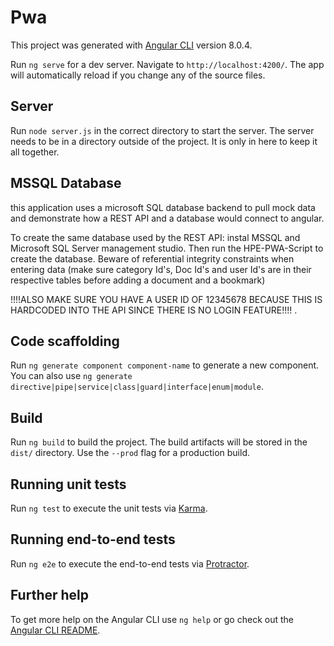 # Pwa

This project was generated with [Angular CLI](https://github.com/angular/angular-cli) version 8.0.4.

Run `ng serve` for a dev server. Navigate to `http://localhost:4200/`. The app will automatically reload if you change any of the source files.

## Server

Run `node server.js` in the correct directory to start the server. The server needs to be in a directory outside of the project. It is only in here to keep it all together. 

## MSSQL Database

this application uses a microsoft SQL database backend to pull mock data and demonstrate how a REST API and a database would connect to angular. 

To create the same database used by the REST API: instal MSSQL and Microsoft SQL Server management studio. Then run the HPE-PWA-Script to create the database. Beware of referential integrity constraints when entering data (make sure category Id's, Doc Id's and user Id's are in their respective tables before adding a document and a bookmark)

!!!!ALSO MAKE SURE YOU HAVE A USER ID OF 12345678 BECAUSE THIS IS HARDCODED INTO THE API SINCE THERE IS NO LOGIN FEATURE!!!!
. 
## Code scaffolding

Run `ng generate component component-name` to generate a new component. You can also use `ng generate directive|pipe|service|class|guard|interface|enum|module`.

## Build

Run `ng build` to build the project. The build artifacts will be stored in the `dist/` directory. Use the `--prod` flag for a production build.

## Running unit tests

Run `ng test` to execute the unit tests via [Karma](https://karma-runner.github.io).

## Running end-to-end tests

Run `ng e2e` to execute the end-to-end tests via [Protractor](http://www.protractortest.org/).

## Further help

To get more help on the Angular CLI use `ng help` or go check out the [Angular CLI README](https://github.com/angular/angular-cli/blob/master/README.md).
